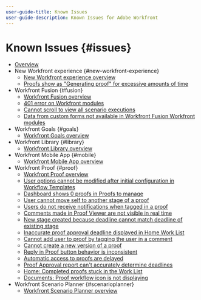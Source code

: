 ```yaml
---
user-guide-title: Known Issues
user-guide-description: Known Issues for Adobe Workfront
---
```


# Known Issues {#issues}

+ [Overview](overview.md)
+ New Workfront experience {#new-workfront-experience}
  + [New Workfront experience overview](newworkfrontexperience.md)
  + [Proofs show as "Generating proof" for excessive amounts of time](generating-proof-for-excessive-amounts-of-time.md)
+ Workfront Fusion {#fusion}
  + [Workfront Fusion overview](workfrontfusion.md)
  + [401 error on Workfront modules](401-error-on-workfront-modules.md)
  + [Cannot scroll to view all scenario executions](cannot-scroll-to-view-all-scenario-executions.md)
  + [Data from custom forms not available in Workfront Fusion Workfront modules](data-from-custom-forms-not-available.md)
+ Workfront Goals {#goals}
  + [Workfront Goals overview](workfrontgoals.md)
+ Workfront Library {#library}
  + [Workfront Library overview](workfrontlibrary.md)
+ Workfront Mobile App {#mobile}
  + [Workfront Mobile App overview](workfrontmobile.md)
+ Workfront Proof {#proof}
  + [Workfront Proof overview](workfrontproof.md)
  + [User options cannot be modified after initial configuration in Workflow Templates](user-options-cannot-be-modified-after-initial-configuration.md)
  + [Dashboard shows 0 proofs in Proofs to manage](zero-proofs-to-manage.md)
  + [User cannot move self to another stage of a proof](user-cannot-move-self-to-another-stage-of-a-proof.md)
  + [Users do not receive notifications when tagged in a proof](users-do-not-receive-notifications-when-tagged-in-a-proof.md)
  + [Comments made in Proof Viewer are not visible in real time](comments-not-visible-in-real-time.md)
  + [New stage created because deadline cannot match deadline of existing stage](new-stage-created.md)
  + [Inaccurate proof approval deadline displayed in Home Work List](inaccurate-proof-approval-deadline-displayed.md)
  + [Cannot add user to proof by tagging the user in a comment](cannot-add-user-to-proof.md)
  + [Cannot create a new version of a proof](cannot-create-a-new-version-of-a-proof.md)
  + [Reply in Proof button behavior is inconsistent](reply-in-proof-button-behavior-is-inconsistent.md)
  + [Automatic access to proofs are delayed](automatic-access-to-proofs-are-delayed.md)
  + [Proof Approval report can't accurately determine deadlines](proof-approval-report-cant-accurately-determine-deadlines.md)
  + [Home: Completed proofs stuck in the Work List](completed-proofs-stuck-in-the-work-list.md)
  + [Documents: Proof workflow icon is not displaying](proof-workflow-icon-is-not-displaying.md)
+ Workfront Scenario Planner {#scenarioplanner}
  + [Workfront Scenario Planner overview](workfrontscenarioplanner.md)

<!--

Articles must be added to this TOC file in order to render.

Use this list format to specify links to articles and section headings that expand and collapse in the left rail of the user guide.

An article link CANNOT be used as a section heading.

Page url - https://one.workfront.com/s/article/Known-Issues

Known Issues in the new Workfront experience
Known Issues in Workfront Fusion
Known Issues in Workfront Goals
Known Issues in Workfront Library
Known Issues in the Workfront Mobile App
Known Issues in Workfront Proof
Known Issues in Workfront Scenario Planner

-->
